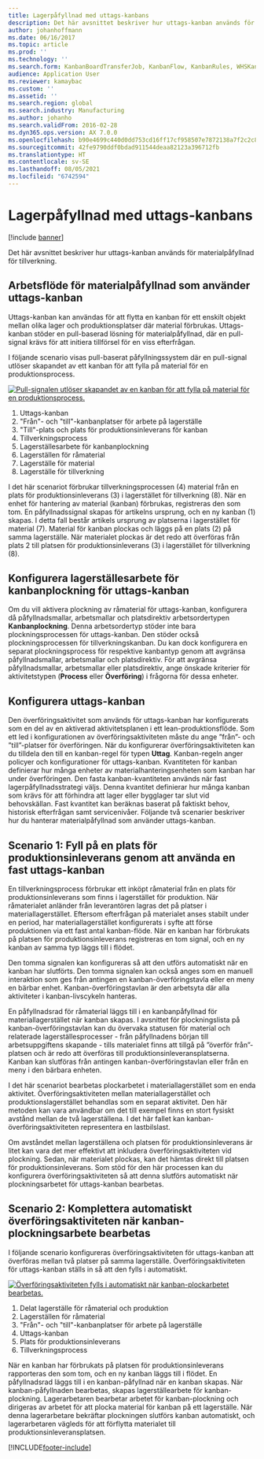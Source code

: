 ```yaml
---
title: Lagerpåfyllnad med uttags-kanbans
description: Det här avsnittet beskriver hur uttags-kanban används för materialpåfyllnad för tillverkning.
author: johanhoffmann
ms.date: 06/16/2017
ms.topic: article
ms.prod: ''
ms.technology: ''
ms.search.form: KanbanBoardTransferJob, KanbanFlow, KanbanRules, WHSKanbanWaveTable, WHSKanbanWaveTableListPage
audience: Application User
ms.reviewer: kamaybac
ms.custom: ''
ms.assetid: ''
ms.search.region: global
ms.search.industry: Manufacturing
ms.author: johanho
ms.search.validFrom: 2016-02-28
ms.dyn365.ops.version: AX 7.0.0
ms.openlocfilehash: b90e4699c440d0dd753cd16ff17cf958507e7872138a7f2c2c84f645f713d3db
ms.sourcegitcommit: 42fe9790ddf0bdad911544deaa82123a396712fb
ms.translationtype: HT
ms.contentlocale: sv-SE
ms.lasthandoff: 08/05/2021
ms.locfileid: "6742594"
---
```

# <a name="replenishment-with-withdrawal-kanbans"></a>Lagerpåfyllnad med uttags-kanbans

[!include [banner](../includes/banner.md)]

Det här avsnittet beskriver hur uttags-kanban används för materialpåfyllnad för tillverkning.

## <a name="workflow-for-material-replenishment-that-uses-the-withdrawal-kanban"></a>Arbetsflöde för materialpåfyllnad som använder uttags-kanban

Uttags-kanban kan användas för att flytta en kanban för ett enskilt objekt mellan olika lager och produktionsplatser där material förbrukas. Uttags-kanban stöder en pull-baserad lösning för materialpåfyllnad, där en pull-signal krävs för att initiera tillförsel för en viss efterfrågan. 

I följande scenario visas pull-baserat påfyllningssystem där en pull-signal utlöser skapandet av ett kanban för att fylla på material för en produktionsprocess. 

[![Pull-signalen utlöser skapandet av en kanban för att fylla på material för en produktionsprocess.](./media/material-replenishment-with-withdrawal-kanban.png)](./media/material-replenishment-with-withdrawal-kanban.png)

1.  Uttags-kanban
2.  "Från"- och "till"-kanbanplatser för arbete på lagerställe
3.  "Till"-plats och plats för produktionsinleverans för kanban
4.  Tillverkningsprocess
5.  Lagerställesarbete för kanbanplockning
6.  Lagerställen för råmaterial
7.  Lagerställe för material
8.  Lagerställe för tillverkning

I det här scenariot förbrukar tillverkningsprocessen (4) material från en plats för produktionsinleverans (3) i lagerstället för tillverkning (8). När en enhet för hantering av material (kanban) förbrukas, registreras den som tom. En påfyllnadssignal skapas för artikelns ursprung, och en ny kanban (1) skapas. I detta fall består artikels ursprung av platserna i lagerstället för material (7). Material för kanban plockas och läggs på en plats (2) på samma lagerställe. När materialet plockas är det redo att överföras från plats 2 till platsen för produktionsinleverans (3) i lagerstället för tillverkning (8).

## <a name="configure-warehouse-work-for-kanban-picking-for-the-withdrawal-kanban"></a>Konfigurera lagerställesarbete för kanbanplockning för uttags-kanban

Om du vill aktivera plockning av råmaterial för uttags-kanban, konfigurera då påfyllnadsmallar, arbetsmallar och platsdirektiv arbetsordertypen **Kanbanplockning**. Denna arbetsordertyp stöder inte bara plockningsprocessen för uttags-kanban. Den stöder också plockningsprocessen för tillverkningskanban. Du kan dock konfigurera en separat plockningsprocess för respektive kanbantyp genom att avgränsa påfyllnadsmallar, arbetsmallar och platsdirektiv. För att avgränsa påfyllnadsmallar, arbetsmallar eller platsdirektiv, ange önskade kriterier för aktivitetstypen (**Process** eller **Överföring**) i frågorna för dessa enheter.

## <a name="configure-the-withdrawal-kanban"></a>Konfigurera uttags-kanban

Den överföringsaktivitet som används för uttags-kanban har konfigurerats som en del av en aktiverad aktivitetsplanen i ett lean-produktionsflöde. Som ett led i konfigurationen av överföringsaktiviteten måste du ange ”från”- och ”till”-platser för överföringen. När du konfigurerar överföringsaktiviteten kan du tilldela den till en kanban-regel för typen **Uttag**. Kanban-regeln anger policyer och konfigurationer för uttags-kanban. Kvantiteten för kanban definierar hur många enheter av materialhanteringsenheten som kanban har under överföringen. Den fasta kanban-kvantiteten används när fast lagerpåfyllnadsstrategi väljs. Denna kvantitet definierar hur många kanban som krävs för att förhindra att lager eller bygglager tar slut vid behovskällan. Fast kvantitet kan beräknas baserat på faktiskt behov, historisk efterfrågan samt servicenivåer. Följande två scenarier beskriver hur du hanterar materialpåfyllnad som använder uttags-kanban.

## <a name="scenario-1-replenish-a-production-input-location-by-using-a-fixed-withdrawal-kanban"></a>Scenario 1: Fyll på en plats för produktionsinleverans genom att använda en fast uttags-kanban

En tillverkningsprocess förbrukar ett inköpt råmaterial från en plats för produktionsinleverans som finns i lagerstället för produktion. När råmaterialet anländer från leverantören lagras det på platser i materiallagerstället. Eftersom efterfrågan på materialet anses stabilt under en period, har materiallagerstället konfigurerats i syfte att förse produktionen via ett fast antal kanban-flöde. När en kanban har förbrukats på platsen för produktionsinleverans registreras en tom signal, och en ny kanban av samma typ läggs till i flödet. 

Den tomma signalen kan konfigureras så att den utförs automatiskt när en kanban har slutförts. Den tomma signalen kan också anges som en manuell interaktion som ges från antingen en kanban-överföringstavla eller en meny en bärbar enhet. Kanban-överföringstavlan är den arbetsyta där alla aktiviteter i kanban-livscykeln hanteras. 

En påfyllnadsrad för råmaterial läggs till i en kanbanpåfyllnad för materiallagerstället när kanban skapas. I avsnittet för plockningslista på kanban-överföringstavlan kan du övervaka statusen för material och relaterade lagerställesprocesser - från påfyllnadens början till arbetsuppgiftens skapande - tills materialet finns att tillgå på ”överför från”-platsen och är redo att överföras till produktionsinleveransplatserna. Kanban kan slutföras från antingen kanban-överföringstavlan eller från en meny i den bärbara enheten. 

I det här scenariot bearbetas plockarbetet i materiallagerstället som en enda aktivitet. Överföringsaktiviteten mellan materiallagerstället och produktionslagerstället behandlas som en separat aktivitet. Den här metoden kan vara användbar om det till exempel finns en stort fysiskt avstånd mellan de två lagerställena. I det här fallet kan kanban-överföringsaktiviteten representera en lastbilslast. 

Om avståndet mellan lagerställena och platsen för produktionsinleverans är litet kan vara det mer effektivt att inkludera överföringsaktiviteten vid plockning. Sedan, när materialet plockas, kan det hämtas direkt till platsen för produktionsinleverans. Som stöd för den här processen kan du konfigurera överföringsaktiviteten så att denna slutförs automatiskt när plockningsarbetet för uttags-kanban bearbetas.

## <a name="scenario-2-automatically-complete-the-transfer-activity-when-kanban-picking-work-is-processed"></a>Scenario 2: Komplettera automatiskt överföringsaktiviteten när kanban-plockningsarbete bearbetas

I följande scenario konfigureras överföringsaktiviteten för uttags-kanban att överföras mellan två platser på samma lagerställe. Överföringsaktiviteten för uttags-kanban ställs in så att den fylls i automatiskt. 

[![Överföringsaktiviteten fylls i automatiskt när kanban-plockarbetet bearbetas.](./media/transfer-activities-when-processing-kanban-picking.png)](./media/transfer-activities-when-processing-kanban-picking.png)

1.  Delat lagerställe för råmaterial och produktion
2.  Lagerställen för råmaterial
3.  "Från"- och "till"-kanbanplatser för arbete på lagerställe
4.  Uttags-kanban
5.  Plats för produktionsinleverans
6.  Tillverkningsprocess

När en kanban har förbrukats på platsen för produktionsinleverans rapporteras den som tom, och en ny kanban läggs till i flödet. En påfyllnadsrad läggs till i en kanban-påfyllnad när en kanban skapas. När kanban-påfyllnaden bearbetas, skapas lagerställearbete för kanban-plockning. Lagerarbetaren bearbetar arbetet för kanban-plockning och dirigeras av arbetet för att plocka material för kanban på ett lagerställe. När denna lagerarbetare bekräftar plockningen slutförs kanban automatiskt, och lagerarbetaren vägleds för att förflytta materialet till produktionsinleveransplatsen.



[!INCLUDE[footer-include](../../includes/footer-banner.md)]